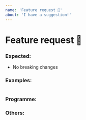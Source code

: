```yaml
---
name: 'Feature request 🚀'
about: 'I have a suggestion!'
---
```


# Feature request 🚀

### Expected:

- No breaking changes

### Examples:

```ts

```

### Programme:

### Others:
